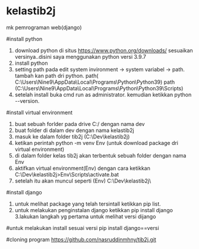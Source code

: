 # kelastib2j
mk pemrograman web(django)

#install python
1. download python di situs https://www.python.org/downloads/ sesuaikan versinya..disini saya menggunakan python versi 3.9.7
2. install python
3. setting path pada edit system invironment -> system variabel -> path. tambah kan path dri python.
    path( C:\Users\Nine9\AppData\Local\Programs\Python\Python39)
    path (C:\Users\Nine9\AppData\Local\Programs\Python\Python39\Scripts)
4. setelah install buka cmd run as administrator. kemudian ketikkan python --version. 

#install virtual environment
1. buat sebuah forlder pada drive C:/ dengan nama dev
2. buat folder di dalam dev dengan nama kelastib2j
3. masuk ke dalam folder tib2j (C:\Dev\kelastib2j)
4. ketikan perintah python -m venv Env (untuk download package dri virtual environment)
5. di dalam folder kelas tib2j akan terbentuk sebuah folder dengan nama Env
6. aktifkan virtual environment(Env) dengan cara ketikkan C:\Dev\kelastib2j>Env\Scripts\activate.bat
7. setelah itu akan muncul seperti (Env) C:\Dev\kelastib2j\

#install django
1. untuk melihat package yang telah tersintall ketikkan pip list.
2. untuk melakukan penginstalan django ketikkan pip install django
3.lakukan langkah yg pertama untuk melihat versi dijango

#untuk melakukan install sesuai versi pip install django==versi

#cloning program
https://github.com/nasruddinmhny/tib2j.git
